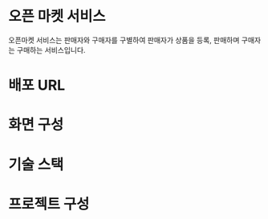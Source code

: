 # 오픈 마켓 서비스

오픈마켓 서비스는 판매자와 구매자를 구별하여 판매자가 상품을 등록, 판매하며 구매자는 구매하는 서비스입니다.


# 배포 URL

# 화면 구성

# 기술 스택

# 프로젝트 구성

